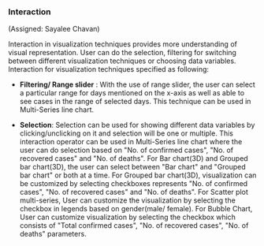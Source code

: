 ### Interaction



(Assigned: Sayalee Chavan)



Interaction in visualization techniques provides more understanding of visual representation. User can do the selection, filtering for switching between different visualization techniques or choosing data variables.
Interaction for visualization techniques specified as following:
-  **Filtering/ Range slider** :
 With the use of range slider, the user can select a particular range for days mentioned on the x-axis as well as able to see cases in the range of selected days. 
This technique can be used in Multi-Series line chart.

- **Selection**:
Selection can be used for showing different data variables by clicking/unclicking on it and selection will be one or multiple.
This interaction operator can be used in Multi-Series line chart where the user can do selection based on "No. of confirmed cases", "No. of recovered cases" and "No. of deaths".
For Bar chart(3D) and Grouped bar chart(3D), the user can select between "Bar chart" and "Grouped bar chart" or both at a time.
For Grouped bar chart(3D), visualization can be customized by selecting checkboxes represents "No. of confirmed cases", "No. of recovered cases" and "No. of deaths". 
For Scatter plot multi-series, User can customize the visualization by selecting the checkbox in legends based on gender(male/ female).
For Bubble Chart, User can customize visualization by selecting the checkbox which consists of "Total confirmed cases", "No. of recovered cases", "No. of deaths" parameters.